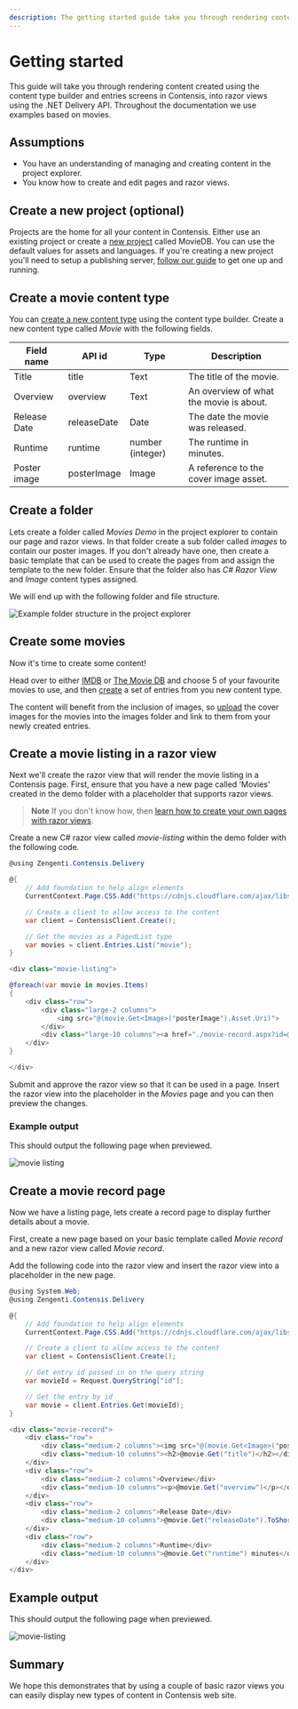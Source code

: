 ```yaml
---
description: The getting started guide take you through rendering content created through content types and entries using Razor views and the .NET Delivery API.
---
```

# Getting started

This guide will take you through rendering content created using the content type builder and entries screens in Contensis, into razor views using the .NET Delivery API. Throughout the documentation we use examples based on movies.

## Assumptions

- You have an understanding of managing and creating content in the project explorer.
- You know how to create and edit pages and razor views.

## Create a new project (optional)

Projects are the home for all your content in Contensis. Either use an existing project or create a [new project](https://zenhub.zengenti.com/Contensis/11.3/kb/setup-and-configuration/Administration/Create-a-project.aspx) called MovieDB. You can use the default values for assets and languages. If you're creating a new project you'll need to setup a publishing server, [follow our guide](https://zenhub.zengenti.com/Contensis/11.3/kb/setup-and-configuration/Configuration/Setup-and-configure-a-publishing-server.aspx) to get one up and running.


## Create a movie content type

You can [create a new content type](https://zenhub.zengenti.com/Contensis/11.3/kb/content-types-and-entries/content-types/create-a-content-type.aspx) using the content type builder. Create a new content type called *Movie* with the following fields.

| Field name | API id | Type | Description |
| ---------- | ------ | ---- | ----------- |
| Title | title | Text | The title of the movie. |
| Overview | overview | Text | An overview of what the movie is about. |
| Release Date | releaseDate | Date | The date the movie was released. |
| Runtime | runtime | number (integer) | The runtime in minutes. |
| Poster image | posterImage | Image | A reference to the cover image asset. |


## Create a folder

Lets create a folder called *Movies Demo* in the project explorer to contain our page and razor views. In that folder create a sub folder called *images* to contain our poster images. If you don't already have one, then create a basic template that can be used to create the pages from and assign the template to the new folder. Ensure that the folder also has *C# Razor View* and *Image* content types assigned.

We will end up with the following folder and file structure.

![Example folder structure in the project explorer](/images/movie-demo-files.png)


## Create some movies

Now it's time to create some content!

Head over to either [IMDB](http://www.imdb.com/) or [The Movie DB](https://www.themoviedb.org/) and choose 5 of your favourite movies to use, and then [create](https://zenhub.zengenti.com/Contensis/11.3/kb/content-types-and-entries/entries/Create-an-entry.aspx) a set of entries from you new content type.

The content will benefit from the inclusion of images, so [upload](https://zenhub.zengenti.com/Contensis/11.3/kb/Assets-uploadable-content/Images/upload-an-image.aspx) the cover images for the movies into the images folder and link to them from your newly created entries.

## Create a movie listing in a razor view

Next we'll create the razor view that will render the movie listing in a Contensis page. First, ensure that you have a new page called 'Movies' created in the demo folder with a placeholder that supports razor views.

> **Note** If you don't know how, then [learn how to create your own pages with razor views](https://zenhub.zengenti.com/Contensis/9/Development/Razor/Razoroverview.aspx).

Create a new C# razor view called *movie-listing* within the demo folder with the following code.

```cs
@using Zengenti.Contensis.Delivery

@{
    // Add foundation to help align elements
    CurrentContext.Page.CSS.Add("https://cdnjs.cloudflare.com/ajax/libs/foundation/6.3.1/css/foundation.min.css");

    // Create a client to allow access to the content
    var client = ContensisClient.Create();

    // Get the movies as a PagedList type
    var movies = client.Entries.List("movie");
}

<div class="movie-listing">

@foreach(var movie in movies.Items)
{
    <div class="row">
        <div class="large-2 columns">
            <img src="@(movie.Get<Image>("posterImage").Asset.Uri)">
        </div>
        <div class="large-10 columns"><a href="./movie-record.aspx?id=@movie.Id">@movie.Get("title")</a></div>
    </div>
}

</div>
```

Submit and approve the razor view so that it can be used in a page. Insert the razor view into the placeholder in the *Movies* page and you can then preview the changes.

### Example output

This should output the following page when previewed.

![movie listing](/images/movie-listing.png)


## Create a movie record page

Now we have a listing page, lets create a record page to display further details about a movie.

First, create a new page based on your basic template called *Movie record* and a new razor view called *Movie record*.

Add the following code into the razor view and insert the razor view into a placeholder in the new page.


```cs
@using System.Web;
@using Zengenti.Contensis.Delivery

@{
    // Add foundation to help align elements
    CurrentContext.Page.CSS.Add("https://cdnjs.cloudflare.com/ajax/libs/foundation/6.3.1/css/foundation.min.css");

    // Create a client to allow access to the content
    var client = ContensisClient.Create();

    // Get entry id passed in on the query string
    var movieId = Request.QueryString["id"];

    // Get the entry by id
    var movie = client.Entries.Get(movieId);
}

<div class="movie-record">
    <div class="row">
        <div class="medium-2 columns"><img src="@(movie.Get<Image>("posterImage").Asset.Uri)" /></div>
        <div class="medium-10 columns"><h2>@movie.Get("title")</h2></div>
    </div>
  	<div class="row">
        <div class="medium-2 columns">Overview</div>
        <div class="medium-10 columns"><p>@movie.Get("overview")</p></div>
    </div>
  	<div class="row">
        <div class="medium-2 columns">Release Date</div>
        <div class="medium-10 columns">@movie.Get("releaseDate").ToShortDateString()</div>
    </div>
  	<div class="row">
        <div class="medium-2 columns">Runtime</div>
        <div class="medium-10 columns">@movie.Get("runtime") minutes</div>
    </div>
</div>
```

## Example output

This should output the following page when previewed.

![movie-listing](/images/movie-record.png)

## Summary
We hope this demonstrates that by using a couple of basic razor views you can easily display new types of content in Contensis web site.
